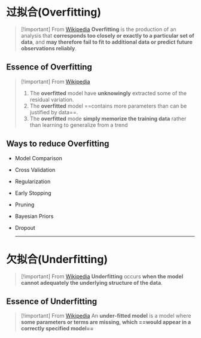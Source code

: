 # 过拟合(Overfitting)

> [!important] From [Wikipedia](https://en.wikipedia.org/wiki/Overfitting)
> **Overfitting** is the production of an analysis that **corresponds too closely or exactly to a particular set of data**, and **may therefore fail to fit to additional data or predict future observations reliably**.

## Essence of Overfitting

> [!important]  From [Wikipedia](https://en.wikipedia.org/wiki/Overfitting)
> 1. The **overfitted** model have **unknowingly** extracted some of the residual variation.
> 2. The **overfitted** model ==contains more parameters than can be justified by data==.
> 3. The **overfitted** mode **simply memorize the training data** rather than learning to generalize from a trend

## Ways to reduce Overfitting

- Model Comparison
- Cross Validation 
- Regularization
- Early Stopping
- Pruning
- Bayesian Priors
- Dropout



  ---

# 欠拟合(Underfitting)


> [!important] From [Wikipedia](https://en.wikipedia.org/wiki/Overfitting)
> **Underfitting** occurs **when the model cannot adequately the underlying structure of the data**.

## Essence of Underfitting


> [!important] From [Wikipedia](https://en.wikipedia.org/wiki/Overfitting)
> An **under-fitted model** is a model where **some parameters or terms are missing, which ==would appear in a correctly specified model==**

